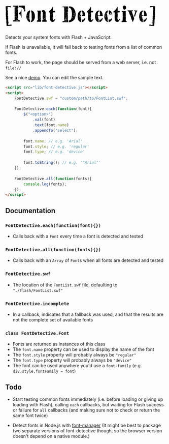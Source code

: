 
# ![Font Detective](img/font-detective.png)

Detects your system fonts with Flash + JavaScript.

If Flash is unavailable, it will fall back to testing fonts from a list of common fonts.

For Flash to work, the page should be served from a web server, i.e. not `file://`

See a nice [demo](http://1j01.github.io/font-detective).
You can edit the sample text.

```html
<script src="lib/font-detective.js"></script>
<script>
	FontDetective.swf = "custom/path/to/FontList.swf";
	
	FontDetective.each(function(font){
		$("<option>")
			.val(font)
			.text(font.name)
			.appendTo("select");
		
		font.name; // e.g. 'Arial'
		font.style; // e.g. 'regular'
		font.type; // e.g. 'device'
		
		font.toString(); // e.g. '"Arial"'
	});
	
	FontDetective.all(function(fonts){
		console.log(fonts);
	});
</script>
```


## Documentation

### `FontDetective.each(function(font){})`
* Calls back with a `Font` every time a font is detected and tested

### `FontDetective.all(function(fonts){})`
* Calls back with an `Array` of `Font`s when all fonts are detected and tested

### `FontDetective.swf`
* The location of the `FontList.swf` file, defaulting to `"./flash/FontList.swf"`

### `FontDetective.incomplete`
* In a callback, indicates that a fallback was used,
  and that the results are not the complete set of available fonts

### `class FontDetective.Font`
* Fonts are returned as instances of this class
* The `font.name` property can be used to display the name of the font
* The `font.style` property will probably always be `"regular"`
* The `font.type` property will probably always be `"device"`
* The font can be used anywhere you'd use a `font-family`
  (e.g. `div.style.fontFamily = font`)


## Todo

* Start testing common fonts immediately (i.e. before loading or giving up loading with Flash),
  calling `each` callbacks, but waiting for Flash success or failure for `all` callbacks
  (and making sure not to check or return the same font twice)

* Detect fonts in Node.js with [font-manager](https://github.com/devongovett/font-manager)
  (It might be best to package two separate versions of font-detective though,
  so the browser version doesn't depend on a native module.)

